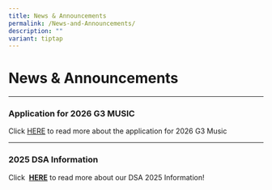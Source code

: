 ```yaml
---
title: News & Announcements
permalink: /News-and-Announcements/
description: ""
variant: tiptap
---
```

<h1>News &amp; Announcements</h1>
<hr>
<h3>Application for 2026 G3 MUSIC</h3>
<p>Click <a href="https://northbrookssec.moe.edu.sg/application-for-2026-g3-music/" rel="noopener nofollow" target="_blank">HERE</a> to
read more about the application for 2026 G3 Music</p>
<hr>
<h3>2025 DSA Information</h3>
<p>Click&nbsp; <strong><a href="/about-us/dsa-at-northbrooks/" rel="noopener noreferrer nofollow" target="_blank">HERE</a></strong>&nbsp;to
read more about our DSA 2025 Information!</p>